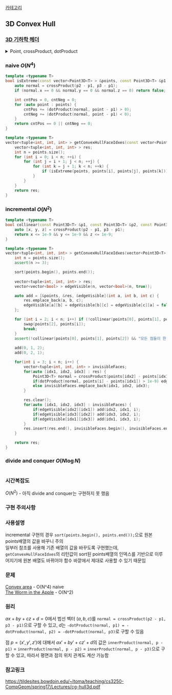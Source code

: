 [카테고리](/README.md)
## 3D Convex Hull
### [3D 기하학 헤더](/기하학/3D%20기하학%20헤더.md)
<details>
<summary>Point, crossProduct, dotProduct</summary>

```cpp
template <typename T>
struct Point3D {
    T x, y, z;

    Point3D() = default;
    Point3D(T x, T y, T z) : x(x), y(y), z(z) {}
    template <typename U> Point3D(const Point3D<U> &other) : x(static_cast<T>(other.x)), y(static_cast<T>(other.y)), z(static_cast<T>(other.z)) {}

    bool operator<(const Point3D &other) const { return tie(x, y, z) < tie(other.x, other.y, other.z); }
    Point3D operator-(const Point3D &other) const { return {x - other.x, y - other.y, z - other.z}; }
};

template <typename T>
Point3D<T> crossProduct(const Point3D<T> &p1, const Point3D<T> &p2) {
    return {p1.y * p2.z - p1.z * p2.y, p1.z * p2.x - p1.x * p2.z, p1.x * p2.y - p1.y * p2.x};
}

template <typename T>
inline T dotProduct(const Point3D<T> &p1, const Point3D<T> &p2) {
    return p1.x * p2.x + p1.y * p2.y + p1.z * p2.z;
}
```
</details>

### naive $O(N^4)$
```cpp
template <typename T>
bool isExtreme(const vector<Point3D<T> > &points, const Point3D<T> &p1, const Point3D<T> &p2, const Point3D<T> &p3) {
    auto normal = crossProduct(p2 - p1, p3 - p1);
    if (normal.x == 0 && normal.y == 0 && normal.z == 0) return false; // collinear

    int cntPos = 0, cntNeg = 0;
    for (auto point : points) {
        cntPos += (dotProduct(normal, point - p1) > 0);
        cntNeg += (dotProduct(normal, point - p1) < 0);
    }
    return cntPos == 0 || cntNeg == 0;
}

template <typename T>
vector<tuple<int, int, int> > getConvexHullFaceIdxes(const vector<Point3D<T> > &points) {
    vector<tuple<int, int, int> > res;
    int n = points.size();
    for (int i = 0; i < n; ++i) {
        for (int j = i + 1; j < n; ++j) {
            for (int k = j + 1; k < n; ++k) {
                if (isExtreme(points, points[i], points[j], points[k])) res.emplace_back(i, j, k);
            }
        }
    }
    return res;
}
```
### incremental $O(N^2)$
```cpp
template <typename T>
bool collinear(const Point3D<T> &p1, const Point3D<T> &p2, const Point3D<T> &p3) {
    auto [x, y, z] = crossProduct(p2 - p1, p3 - p1);
    return x <= 1e-9 && y <= 1e-9 && z <= 1e-9;
}

template <typename T>
vector<tuple<int, int, int> > getConvexHullFaceIdxes(vector<Point3D<T> > &points) {
    int n = points.size();
    assert(n >= 3);

    sort(points.begin(), points.end());
    
    vector<tuple<int, int, int> > res;
    vector<vector<bool> > edgeVisible(n, vector<bool>(n, true));

    auto add = [&points, &res, &edgeVisible](int a, int b, int c) {
        res.emplace_back(a, b, c);
        edgeVisible[a][b] = edgeVisible[b][c] = edgeVisible[c][a] = false;
    };

    for (int i = 2; i < n; i++) if (!collinear(points[0], points[1], points[i])) {
        swap(points[2], points[i]);
        break;
    }
    assert(!collinear(points[0], points[1], points[2]) && "모든 점들이 한 직선 위에 있음");
    
    add(0, 1, 2);
	add(0, 2, 1);

	for(int i = 3; i < n; i++) {
        vector<tuple<int, int, int> > invisibleFaces;
		for(auto [idx1, idx2, idx3] : res) {
            Point3D<T> normal = crossProduct(points[idx2] - points[idx1], points[idx3] - points[idx1]);
            if(dotProduct(normal, points[i] - points[idx1]) > 1e-9) edgeVisible[idx1][idx2] = edgeVisible[idx2][idx3] = edgeVisible[idx3][idx1] = true;
			else invisibleFaces.emplace_back(idx1, idx2, idx3);
		}

		res.clear();
		for(auto [idx1, idx2, idx3] : invisibleFaces) {
			if(edgeVisible[idx2][idx1]) add(idx2, idx1, i);
			if(edgeVisible[idx3][idx2]) add(idx3, idx2, i);
			if(edgeVisible[idx1][idx3]) add(idx1, idx3, i);
		}
        res.insert(res.end(), invisibleFaces.begin(), invisibleFaces.end());
	}

	return res;
}
```
### divide and conquer $O(N \log{N})$
```cpp
```
### 시간복잡도
$O(N^2)$ - 아직 divide and conquer는 구현하지 못 했음   

### 구현 주의사항

### 사용설명
incremental 구현의 경우 `sort(points.begin(), points.end());`으로 원본 points배열의 값을 바꾸니 주의   
일부러 참조를 사용해 기존 배열의 값을 바꾸도록 구현했는데, `getConvexHullFaceIdxes`의 리턴값이 sort된 points배열의 인덱스를 기반으로 이루어지기에 원본 배열도 바뀌어야 함수 바깥에서 제대로 사용할 수 있기 때문임   

### 문제
[Convex area](https://www.acmicpc.net/problem/7684) - O(N^4) naive   
[The Worm in the Apple](https://www.acmicpc.net/problem/4795) - O(N^2)   

### 원리
$ax+by+cz+d=0$에서 법선 벡터 $(a, b, c)$를 `normal = crossProduct(p2 - p1, p3 - p1)`으로 구할 수 있고, $d$는 `-dotProduct(normal, p1) = -dotProduct(normal, p2) = -dotProduct(normal, p3)`로 구할 수 있음

점 $p=(x', y', z')$에 대해서 $ax'+by'+cz'+d$의 값은 `innerProduct(normal, p - p1)` = `innerProduct(normal, p - p2)` = `innerProduct(normal, p - p3)`으로 구할 수 있고, 따라서 평면과 점의 위치 관계도 계산 가능함   

### 참고링크
https://tildesites.bowdoin.edu/~ltoma/teaching/cs3250-CompGeom/spring17/Lectures/cg-hull3d.pdf   